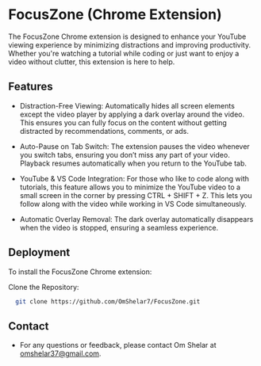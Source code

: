 
# FocusZone (Chrome Extension)

The FocusZone Chrome extension is designed to enhance your YouTube viewing experience by minimizing distractions and improving productivity. Whether you're watching a tutorial while coding or just want to enjoy a video without clutter, this extension is here to help.




## Features

 - Distraction-Free Viewing: Automatically hides all screen elements except the video player by applying a dark overlay around the video. This ensures you can fully focus on the content without getting distracted by recommendations, comments, or ads.

 - Auto-Pause on Tab Switch: The extension pauses the video whenever you switch tabs, ensuring you don’t miss any part of your video. Playback resumes automatically when you return to the YouTube tab.

 - YouTube & VS Code Integration: For those who like to code along with tutorials, this feature allows you to minimize the YouTube video to a small screen in the corner by pressing CTRL + SHIFT + Z. This lets you follow along with the video while working in VS Code simultaneously.

 - Automatic Overlay Removal: The dark overlay automatically disappears when the video is stopped, ensuring a seamless experience.


## Deployment

To install the FocusZone Chrome extension:

Clone the Repository:

```bash
  git clone https://github.com/OmShelar7/FocusZone.git
```


## Contact

- For any questions or feedback, please contact Om Shelar at omshelar37@gmail.com.

